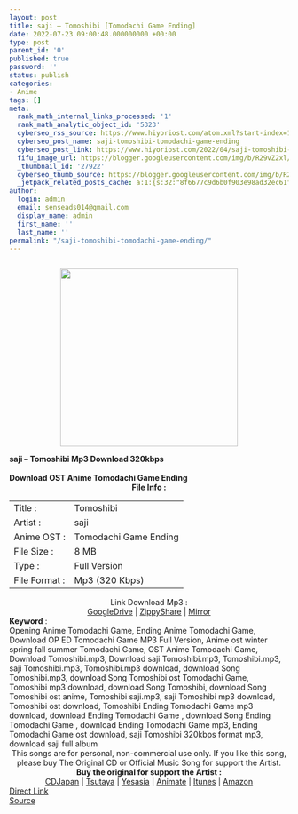 ```yaml
---
layout: post
title: saji – Tomoshibi [Tomodachi Game Ending]
date: 2022-07-23 09:00:48.000000000 +00:00
type: post
parent_id: '0'
published: true
password: ''
status: publish
categories:
- Anime
tags: []
meta:
  rank_math_internal_links_processed: '1'
  rank_math_analytic_object_id: '5323'
  cyberseo_rss_source: https://www.hiyoriost.com/atom.xml?start-index=1
  cyberseo_post_name: saji-tomoshibi-tomodachi-game-ending
  cyberseo_post_link: https://www.hiyoriost.com/2022/04/saji-tomoshibi-tomodachi-game-ending.html
  fifu_image_url: https://blogger.googleusercontent.com/img/b/R29vZ2xl/AVvXsEgtg-KbYkL6J2__6zmMJUT85m1uZQaWeBCIDov1sBIQAh7wAkksSrzhGw3YbaZtdRnbpplxm3l031tBVdbIT0-IJYrnrjuCTLtTgvmcmxx7RT25qXG7sckeuv1WwhjTz8pXn_3axO5aAFMkRNix4G0Dn6TDZqcsooGkSGpkmBln_ygE_53YDvxNNolF/s320/cover%20%2846%29.jpg
  _thumbnail_id: '27922'
  cyberseo_thumb_source: https://blogger.googleusercontent.com/img/b/R29vZ2xl/AVvXsEgtg-KbYkL6J2__6zmMJUT85m1uZQaWeBCIDov1sBIQAh7wAkksSrzhGw3YbaZtdRnbpplxm3l031tBVdbIT0-IJYrnrjuCTLtTgvmcmxx7RT25qXG7sckeuv1WwhjTz8pXn_3axO5aAFMkRNix4G0Dn6TDZqcsooGkSGpkmBln_ygE_53YDvxNNolF/s320/cover%20%2846%29.jpg
  _jetpack_related_posts_cache: a:1:{s:32:"8f6677c9d6b0f903e98ad32ec61f8deb";a:2:{s:7:"expires";i:1658672499;s:7:"payload";a:3:{i:0;a:1:{s:2:"id";i:27819;}i:1;a:1:{s:2:"id";i:27963;}i:2;a:1:{s:2:"id";i:27873;}}}}
author:
  login: admin
  email: senseads014@gmail.com
  display_name: admin
  first_name: ''
  last_name: ''
permalink: "/saji-tomoshibi-tomodachi-game-ending/"
---
```

<div class="separator" style="clear: both;"><a href="https://blogger.googleusercontent.com/img/b/R29vZ2xl/AVvXsEgtg-KbYkL6J2__6zmMJUT85m1uZQaWeBCIDov1sBIQAh7wAkksSrzhGw3YbaZtdRnbpplxm3l031tBVdbIT0-IJYrnrjuCTLtTgvmcmxx7RT25qXG7sckeuv1WwhjTz8pXn_3axO5aAFMkRNix4G0Dn6TDZqcsooGkSGpkmBln_ygE_53YDvxNNolF/s1654/cover%20%2846%29.jpg" style="display: block; padding: 1em 0; text-align: center; "><img alt border="0" data-original-height="1654" data-original-width="1654" src="{{ site.baseurl }}/assets/2022/07/cover%20%2846%29.jpg" width="320" /></a></div>
<div class="judulpost">
<b>saji – Tomoshibi Mp3 Download 320kbps<br />
<br />
Download OST Anime Tomodachi Game Ending</b>
</div>
<div class="linkdownload" align="center"><b>File Info : </b></div>
<div class="info2" id="Info">
<table>
<tbody>
<tr>
<td class="tablex">Title :</td>
<td>Tomoshibi</td>
</tr>
<tr>
<td class="tablex">Artist :</td>
<td>saji</td>
</tr>
<tr>
<td class="tablex">Anime OST :</td>
<td>Tomodachi Game Ending</td>
</tr>
<tr>
<td class="tablex">File Size :</td>
<td>8 MB</td>
</tr>
<tr>
<td class="tablex">Type :</td>
<td>Full Version</td>
</tr>
<tr>
<td class="tablex">File Format :</td>
<td>Mp3 (320 Kbps)</td>
</tr>
</tbody>
</table>
</div>
<div style="text-align: center;">
<div class="smokeddl">
<div class="linkdownload">Link Download Mp3 : </div>
<div class="smokeurl">
<a href="https://drive.google.com/file/d/1ZwktK8WKBh4zResFDqokLW4nQOkOsvHk/view?usp=drivesdk" rel="nofollow noopener" target="_blank">GoogleDrive</a> | <a href="https://www46.zippyshare.com/v/Ocw6gcwr/file.html" rel="nofollow noopener" target="_blank">ZippyShare</a> | <a href="https://mir.cr/0EYUXG20" rel="nofollow noopener" target="_blank">Mirror</a> </div>
</div>
</div>
<div class="keywordz"><b>Keyword</b> :
<div class="tagser">Opening Anime Tomodachi Game, Ending Anime Tomodachi Game, Download OP ED Tomodachi Game MP3 Full Version, Anime ost winter spring fall summer Tomodachi Game, OST Anime Tomodachi Game, Download Tomoshibi.mp3, Download saji Tomoshibi.mp3, Tomoshibi.mp3, saji Tomoshibi.mp3, Tomoshibi.mp3 download, download Song Tomoshibi.mp3, download Song Tomoshibi ost Tomodachi Game, Tomoshibi mp3 download, download Song Tomoshibi, download Song Tomoshibi ost anime, Tomoshibi saji.mp3, saji Tomoshibi mp3 download, Tomoshibi ost download, Tomoshibi Ending Tomodachi Game mp3 download, download Ending Tomodachi Game , download Song Ending Tomodachi Game , download Ending Tomodachi Game mp3, Ending Tomodachi Game ost download, saji Tomoshibi 320kbps format mp3, download saji full album</div>
</div>
<div class="buycd" align="center">This songs are for personal, non-commercial use only. If you like this song, please buy The Original CD or Official Music Song for support the Artist.</div>
<div class="buyat" align="center">
<span class="syclons0"><b>Buy the original for support the Artist : </b><br /> <a href="https://www.cdjapan.co.jp/" target="_blank" rel="noopener">CDJapan</a> | <a href="https://shop.tsutaya.co.jp/" target="_blank" rel="noopener">Tsutaya</a> | <a href="https://www.yesasia.com/" target="_blank" rel="noopener">Yesasia</a> | <a href="https://www.animate-onlineshop.jp/" target="_blank" rel="noopener">Animate</a> | <a href="https://www.apple.com/jp/itunes" target="_blank" rel="noopener">Itunes</a> | <a href="https://amazon.co.jp/" target="_blank" rel="noopener">Amazon</a></span></div>
<link rel="stylesheet" href="https://cdnjs.cloudflare.com/ajax/libs/font-awesome/4.7.0/css/font-awesome.min.css" />
<div class="divbtn"> <a href="https://handymansurrender.com/fihup8buzv?key=94550f7ce39444073321dde3b8782f97" class="btn"><i class="fa fa-download"></i> Direct Link</a> <br /><a href="https://www.hiyoriost.com/2022/04/saji-tomoshibi-tomodachi-game-ending.html">Source</a> </div>
